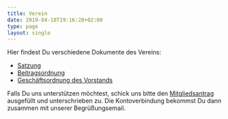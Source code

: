```yaml
---
title: Verein
date: 2019-04-18T19:16:28+02:00
type: page
layout: single
---
```


Hier findest Du verschiedene Dokumente des Vereins:

* [Satzung](/verein/satzung/)
* [Beitragsordnung](/verein/beitragsordnung/)
* [Geschäftsordnung des Vorstands](/verein/geschäftsordnung/)

Falls Du uns unterstützen möchtest, schick uns bitte den [Mitgliedsantrag][]
ausgefüllt und unterschrieben zu. Die Kontoverbindung bekommst Du dann zusammen
mit unserer Begrüßungsemail.

[Mitgliedsantrag]: /documents/mitgliedsantrag.html
